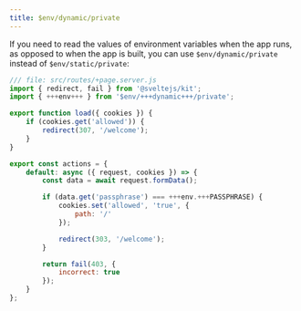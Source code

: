 ```yaml
---
title: $env/dynamic/private
---
```


If you need to read the values of environment variables when the app runs, as opposed to when the app is built, you can use `$env/dynamic/private` instead of `$env/static/private`:

```js
/// file: src/routes/+page.server.js
import { redirect, fail } from '@sveltejs/kit';
import { +++env+++ } from '$env/+++dynamic+++/private';

export function load({ cookies }) {
	if (cookies.get('allowed')) {
		redirect(307, '/welcome');
	}
}

export const actions = {
	default: async ({ request, cookies }) => {
		const data = await request.formData();

		if (data.get('passphrase') === +++env.+++PASSPHRASE) {
			cookies.set('allowed', 'true', {
				path: '/'
			});

			redirect(303, '/welcome');
		}

		return fail(403, {
			incorrect: true
		});
	}
};

```

